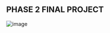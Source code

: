 ## PHASE 2 FINAL PROJECT


![image](https://github.com/DennisWainaina/Phase_2_final_project/assets/116555573/27b2e879-a805-4d51-a294-7fb46e1a538a)
